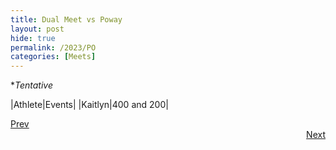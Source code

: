```yaml
---
title: Dual Meet vs Poway
layout: post
hide: true
permalink: /2023/PO
categories: [Meets]
---
```


**Tentative*

|Athlete|Events|
|Kaitlyn|400 and 200|

<div style="text-align: left"> <a href="{{site.baseurl}}/2023/DN">Prev</a></div> 
<div style="text-align: right"> <a href="{{site.baseurl}}/2023/AI">Next</a></div>